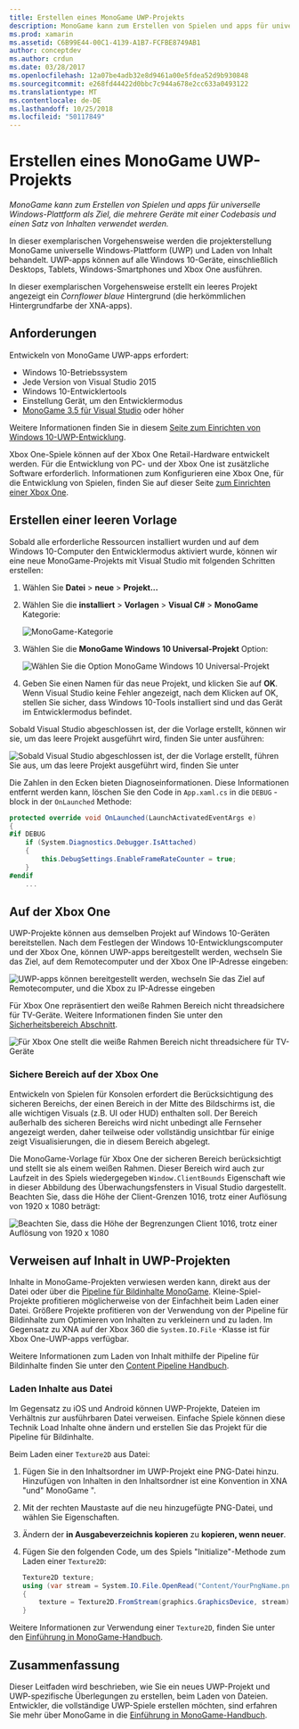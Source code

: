 ```yaml
---
title: Erstellen eines MonoGame UWP-Projekts
description: MonoGame kann zum Erstellen von Spielen und apps für universelle Windows-Plattform als Ziel, die mehrere Geräte mit einer Codebasis und einen Satz von Inhalten verwendet werden.
ms.prod: xamarin
ms.assetid: C6B99E44-00C1-4139-A1B7-FCFBE8749AB1
author: conceptdev
ms.author: crdun
ms.date: 03/28/2017
ms.openlocfilehash: 12a07be4adb32e8d9461a00e5fdea52d9b930848
ms.sourcegitcommit: e268fd44422d0bbc7c944a678e2cc633a0493122
ms.translationtype: MT
ms.contentlocale: de-DE
ms.lasthandoff: 10/25/2018
ms.locfileid: "50117849"
---
```

# <a name="creating-a-monogame-uwp-project"></a>Erstellen eines MonoGame UWP-Projekts

_MonoGame kann zum Erstellen von Spielen und apps für universelle Windows-Plattform als Ziel, die mehrere Geräte mit einer Codebasis und einen Satz von Inhalten verwendet werden._

In dieser exemplarischen Vorgehensweise werden die projekterstellung MonoGame universelle Windows-Plattform (UWP) und Laden von Inhalt behandelt. UWP-apps können auf alle Windows 10-Geräte, einschließlich Desktops, Tablets, Windows-Smartphones und Xbox One ausführen.

In dieser exemplarischen Vorgehensweise erstellt ein leeres Projekt angezeigt ein *Cornflower blaue* Hintergrund (die herkömmlichen Hintergrundfarbe der XNA-apps).

## <a name="requirements"></a>Anforderungen

Entwickeln von MonoGame UWP-apps erfordert:

- Windows 10-Betriebssystem
- Jede Version von Visual Studio 2015
- Windows 10-Entwicklertools
- Einstellung Gerät, um den Entwicklermodus
- [MonoGame 3.5 für Visual Studio](http://www.monogame.net/2016/03/17/monogame-3-5/) oder höher

Weitere Informationen finden Sie in diesem [Seite zum Einrichten von Windows 10-UWP-Entwicklung](https://msdn.microsoft.com/windows/uwp/get-started/get-set-up).

Xbox One-Spiele können auf der Xbox One Retail-Hardware entwickelt werden. Für die Entwicklung von PC- und der Xbox One ist zusätzliche Software erforderlich. Informationen zum Konfigurieren eine Xbox One, für die Entwicklung von Spielen, finden Sie auf dieser Seite [zum Einrichten einer Xbox One](https://msdn.microsoft.com/windows/uwp/xbox-apps/index).

## <a name="creating-an-empty-template"></a>Erstellen einer leeren Vorlage

Sobald alle erforderliche Ressourcen installiert wurden und auf dem Windows 10-Computer den Entwicklermodus aktiviert wurde, können wir eine neue MonoGame-Projekts mit Visual Studio mit folgenden Schritten erstellen:

1. Wählen Sie **Datei** > **neue** > **Projekt...**
1. Wählen Sie die **installiert** > **Vorlagen** > **Visual C#**   >  **MonoGame** Kategorie: 

    ![](uwp-images/image1.png "MonoGame-Kategorie")

1. Wählen Sie die **MonoGame Windows 10 Universal-Projekt** Option: 

    ![](uwp-images/image2.png "Wählen Sie die Option MonoGame Windows 10 Universal-Projekt")

1. Geben Sie einen Namen für das neue Projekt, und klicken Sie auf **OK**.
Wenn Visual Studio keine Fehler angezeigt, nach dem Klicken auf OK, stellen Sie sicher, dass Windows 10-Tools installiert sind und das Gerät im Entwicklermodus befindet.

Sobald Visual Studio abgeschlossen ist, der die Vorlage erstellt, können wir sie, um das leere Projekt ausgeführt wird, finden Sie unter ausführen:

![](uwp-images/image3.png "Sobald Visual Studio abgeschlossen ist, der die Vorlage erstellt, führen Sie aus, um das leere Projekt ausgeführt wird, finden Sie unter")

Die Zahlen in den Ecken bieten Diagnoseinformationen. Diese Informationen entfernt werden kann, löschen Sie den Code in `App.xaml.cs` in die `DEBUG` -block in der `OnLaunched` Methode:


```csharp
protected override void OnLaunched(LaunchActivatedEventArgs e)
{
#if DEBUG
    if (System.Diagnostics.Debugger.IsAttached)
    {
        this.DebugSettings.EnableFrameRateCounter = true;
    }
#endif
    ...
```

## <a name="running-on-xbox-one"></a>Auf der Xbox One

UWP-Projekte können aus demselben Projekt auf Windows 10-Geräten bereitstellen. Nach dem Festlegen der Windows 10-Entwicklungscomputer und der Xbox One, können UWP-apps bereitgestellt werden, wechseln Sie das Ziel, auf dem Remotecomputer und der Xbox One IP-Adresse eingeben:

![](uwp-images/remote.png "UWP-apps können bereitgestellt werden, wechseln Sie das Ziel auf Remotecomputer, und die Xbox zu IP-Adresse eingeben")

Für Xbox One repräsentiert den weiße Rahmen Bereich nicht threadsichere für TV-Geräte. Weitere Informationen finden Sie unter den [Sicherheitsbereich Abschnitt](#Safe_Area_on_Xbox_One).

![](uwp-images/safearea.png "Für Xbox One stellt die weiße Rahmen Bereich nicht threadsichere für TV-Geräte")

### <a name="safe-area-on-xbox-one"></a>Sichere Bereich auf der Xbox One

Entwickeln von Spielen für Konsolen erfordert die Berücksichtigung des sicheren Bereichs, der einen Bereich in der Mitte des Bildschirms ist, die alle wichtigen Visuals (z.B. UI oder HUD) enthalten soll. Der Bereich außerhalb des sicheren Bereichs wird nicht unbedingt alle Fernseher angezeigt werden, daher teilweise oder vollständig unsichtbar für einige zeigt Visualisierungen, die in diesem Bereich abgelegt.

Die MonoGame-Vorlage für Xbox One der sicheren Bereich berücksichtigt und stellt sie als einem weißen Rahmen. Dieser Bereich wird auch zur Laufzeit in des Spiels wiedergegeben `Window.ClientBounds` Eigenschaft wie in dieser Abbildung des Überwachungsfensters in Visual Studio dargestellt. Beachten Sie, dass die Höhe der Client-Grenzen 1016, trotz einer Auflösung von 1920 x 1080 beträgt:

![](uwp-images/clientbounds.png "Beachten Sie, dass die Höhe der Begrenzungen Client 1016, trotz einer Auflösung von 1920 x 1080")

## <a name="referencing-content-in-uwp-projects"></a>Verweisen auf Inhalt in UWP-Projekten

Inhalte in MonoGame-Projekten verwiesen werden kann, direkt aus der Datei oder über die [Pipeline für Bildinhalte MonoGame](~/graphics-games/cocossharp/content-pipeline/index.md). Kleine-Spiel-Projekte profitieren möglicherweise von der Einfachheit beim Laden einer Datei. Größere Projekte profitieren von der Verwendung von der Pipeline für Bildinhalte zum Optimieren von Inhalten zu verkleinern und zu laden. Im Gegensatz zu XNA auf der Xbox 360 die `System.IO.File` -Klasse ist für Xbox One-UWP-apps verfügbar.

Weitere Informationen zum Laden von Inhalt mithilfe der Pipeline für Bildinhalte finden Sie unter den [Content Pipeline Handbuch](~/graphics-games/cocossharp/content-pipeline/index.md). 

### <a name="loading-content-from-file"></a>Laden Inhalte aus Datei

Im Gegensatz zu iOS und Android können UWP-Projekte, Dateien im Verhältnis zur ausführbaren Datei verweisen. Einfache Spiele können diese Technik Load Inhalte ohne ändern und erstellen Sie das Projekt für die Pipeline für Bildinhalte.

Beim Laden einer `Texture2D` aus Datei:

1. Fügen Sie in den Inhaltsordner im UWP-Projekt eine PNG-Datei hinzu. Hinzufügen von Inhalten in den Inhaltsordner ist eine Konvention in XNA "und" MonoGame ".
1. Mit der rechten Maustaste auf die neu hinzugefügte PNG-Datei, und wählen Sie Eigenschaften.
1. Ändern der **in Ausgabeverzeichnis kopieren** zu **kopieren, wenn neuer**.
1. Fügen Sie den folgenden Code, um des Spiels "Initialize"-Methode zum Laden einer `Texture2D`:

    ```csharp
    Texture2D texture;
    using (var stream = System.IO.File.OpenRead("Content/YourPngName.png"))
    {
        texture = Texture2D.FromStream(graphics.GraphicsDevice, stream);
    }
    ```

Weitere Informationen zur Verwendung einer `Texture2D`, finden Sie unter den [Einführung in MonoGame-Handbuch](~/graphics-games/monogame/introduction/index.md).

## <a name="summary"></a>Zusammenfassung

Dieser Leitfaden wird beschrieben, wie Sie ein neues UWP-Projekt und UWP-spezifische Überlegungen zu erstellen, beim Laden von Dateien. Entwickler, die vollständige UWP-Spiele erstellen möchten, sind erfahren Sie mehr über MonoGame in die [Einführung in MonoGame-Handbuch](~/graphics-games/monogame/introduction/index.md).
